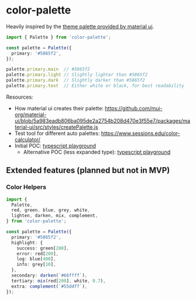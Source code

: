 # color-palette

Heavily inspired by the [theme palette provided by material ui](https://material-ui.com/customization/palette/).

```ts
import { Palette } from 'color-palette';

const palette = Palette({
  primary: '#5865f2',
});

palette.primary.main  // #5865f2
palette.primary.light // Slightly lighter than #5865f2
palette.primary.dark  // Slightly darker than #5865f2
palette.primary.text  // Either white or black, for best readability
```

Resources: 

* How material ui creates their palette: https://github.com/mui-org/material-ui/blob/5a983eadb806ba095de2a2754b208d470e3f55e7/packages/material-ui/src/styles/createPalette.js
* Test tool for different auto palettes: https://www.sessions.edu/color-calculator/
* Initial POC: [typescript playground](https://www.typescriptlang.org/play?#code/C4TwDgpgBAogHmAhgOwCYBVwQDzoHxQC8U6UEcwEaAzlAPYBGAVhAMbABQUUA-CWRSqpaAS2QAzCACcoAeV5QA3lADaAaShioAawgg64uQF0AXLAQoMWbLPVGCAXyhnkEAG7SuzkgG4OHUEgSCABbMAAbREoANURwgFdoQi9uAAMAYgASRWpgKTEAcwdUqAAfFKhUqQKGAAps5HiQhmkHABoGppapds7m1oBKEvLuNOqGRHrFRv6ejumu1vmZ7t6F2YchvwCsKABJAAU4iGBKdFCIqKSlVW1NZChc-OQC02CwyJi4xLL9o-CTmcLp9oA5-IFoHsAMJ0cJ0KQAZQA7lFWAALIhKCohRBiMxPQp+UZQcIiApo4D4vKEiqoRBSbRU54FImjSgUJk0sE7IKHY6nHCkciUGh-flAj5XAjERQVFR3LS6fSGdBvdDyowCEXCMUAgXnSWUKAVYl8Pl6yi4DV4E2jMzQ2Hw5GotF+bmsOjIXJQApUaRXGFwxEo4DozG1CbUCCB+Gcl4De0x4MuogEWqy4k4vFQSPRx1SNoVUnkyk5xBRpOF4l0hlmXOVirs0v1-OFzbbD1e4BQf6A664LVCWjmvsGy6UPC1SiGiBmdAJ8xINCYSDYEcC3B4aU24myZhsYAAOio1Ig1CnwKuA0PUggqHirAgtVqt+obVu77cRgGqag6dt3CHkBr5VsSowamYEIGFAbhEIQxAAOQEi8CEKL6rhSAG+bOqGaK1G4P5mL2Ar4QMoHcJs76KJsUDlrRyAgB2nrekgFrXMRlD-sSYD5DiUggGYCHpAAzMJAAsYmoKgCHkVAlC5IJ4y1AAjO+wkAEyqVAACsYkDDJFRomSaLFhSZgZmB3A8SIfECVAQlSeI4jadpBmWdwUadjWdlCS5jniG5oxgu2-idtQsIQIecIFLUrF9gMfhAA)
  * Alternative POC (less expanded type): [typescript playground](https://www.typescriptlang.org/play?ssl=38&ssc=20&pln=39&pc=1#code/C4TwDgpgBAKhC2YA2BDYEBqKkFdoF4AoKEqAAwGIASAbwGdgAnASwDsBzAXzKgB9jSZRuwBGAClqsc8EREacANJOmz5SmlJlzOASh79S5YSJQSNK7es2rFyrWrs29AbkKFQkKAEkACtgjA6HCIqOhQ+FA0UADaANZQbFAMLBwAugBcsAjIaJjYeHzefkgBQdmh0JxuHtAAwgD2SPWMAMoA7mgAxgAWADwAQih0EA1NjAB84ZECJPAobJmDw6PNroZIzOzdwJnJbOxrpAAmKIyxu0z7hyToAB47SZccrlXu4HU4DPXwAKK3YChWEcYO9ejBJhEYFAIPcIEC6FAVq0OsAer1ASBJgIAPyIxrNdpdPowaIAcjmbFJqXGAkyUJh6HhUHqIgAVhBOsAZlBcfTYUy2AAzORQADyPMiMQA0glWFBYhAQPVBWKMojPsBvn8AUCQZBeqLolLqVBOFBMqwIAA3OTcumuN6eXz+QIQMHQ-lHBHOkqu4I5dAQ9VfX7-QHA0E0blxWXyxXK2BqkmxVIexleoousohXJQbmGXE+0pu5PU-OkTJIwmo4lxakvGmETr1VgMKDsOFyXJVlE9KbuhlwjN7DjjMQmZb4xh0nSVqfVtHg8KTMRRwwU1iZCcjKcKbkbLYPbdIveGE5nLdDHdjU+kO5Hq8nwi6B3N1vAKDFYv9vnp71fv1ylyMd0BzdAZ0yItXTBCEaUMUU2Q5YAADo4UuCA6DEUCAwgHRkMYCAjhwToIDEMQCLoBQYliKirVSHRlygVdyxIZC2Io29DBIOtMhqBMrXCfAIlJEd2FJCUO0tRhu3nXtujEK0GMyAD0AUnRONNdTIl0KAhl01gQFfFs2wBX0wgiFTSLXUgwBYOZGBATJSQoABmFyABZ3KOI5SQ09AGCc4wxAARiolyACZQqgABWdydF87luk2boD22TJrK4qBbOYezHKgZzvMFQVouihLMpIYY33PPLnJKwrBTK0gqhfNw3zoRoIGQpp2DEUzix0VwgA)

## Extended features (planned but not in MVP)

### Color Helpers

```ts
import { 
  Palette,
  red, green, blue, grey, white,
  lighten, darken, mix, complement,
} from 'color-palette';

const palette = Palette({
  primary: '#5865f2',
  highlight: {
    success: green[200],
    error: red[200],
    log: blue[400],
    info: grey[10],
  },
  secondary: darken(`#66ffff`),
  tertiary: mix(red[200], white, 0.7),
  extra: complement(`#55ddff`),
});
```

